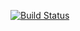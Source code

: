 [![Build Status](http://104.198.144.42:8080/buildStatus/icon?job=Challenge1)](http://104.198.144.42:8080/job/Challenge1/)
